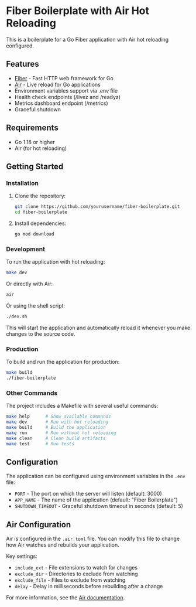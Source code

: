 # Fiber Boilerplate with Air Hot Reloading

This is a boilerplate for a Go Fiber application with Air hot reloading configured.

## Features

- [Fiber](https://github.com/gofiber/fiber) - Fast HTTP web framework for Go
- [Air](https://github.com/cosmtrek/air) - Live reload for Go applications
- Environment variables support via .env file
- Health check endpoints (/livez and /readyz)
- Metrics dashboard endpoint (/metrics)
- Graceful shutdown

## Requirements

- Go 1.18 or higher
- Air (for hot reloading)

## Getting Started

### Installation

1. Clone the repository:
   ```bash
   git clone https://github.com/yourusername/fiber-boilerplate.git
   cd fiber-boilerplate
   ```

2. Install dependencies:
   ```bash
   go mod download
   ```

### Development

To run the application with hot reloading:

```bash
make dev
```

Or directly with Air:

```bash
air
```

Or using the shell script:

```bash
./dev.sh
```

This will start the application and automatically reload it whenever you make changes to the source code.

### Production

To build and run the application for production:

```bash
make build
./fiber-boilerplate
```

### Other Commands

The project includes a Makefile with several useful commands:

```bash
make help      # Show available commands
make dev       # Run with hot reloading
make build     # Build the application
make run       # Run without hot reloading
make clean     # Clean build artifacts
make test      # Run tests
```

## Configuration

The application can be configured using environment variables in the `.env` file:

- `PORT` - The port on which the server will listen (default: 3000)
- `APP_NAME` - The name of the application (default: "Fiber Boilerplate")
- `SHUTDOWN_TIMEOUT` - Graceful shutdown timeout in seconds (default: 5)

## Air Configuration

Air is configured in the `.air.toml` file. You can modify this file to change how Air watches and rebuilds your application.

Key settings:

- `include_ext` - File extensions to watch for changes
- `exclude_dir` - Directories to exclude from watching
- `exclude_file` - Files to exclude from watching
- `delay` - Delay in milliseconds before rebuilding after a change

For more information, see the [Air documentation](https://github.com/cosmtrek/air).
